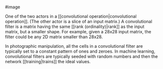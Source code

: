 #image

One of the two actors in a
[[convolutional operation|convolutional operation]]. (The other actor
is a slice of an input matrix.) A convolutional filter is a matrix having
the same [[rank (ordinality)|rank]] as the input matrix, but a smaller shape.
For example, given a 28x28 input matrix, the filter could be any 2D matrix
smaller than 28x28.

In photographic manipulation, all the cells in a convolutional filter are
typically set to a constant pattern of ones and zeroes. In machine learning,
convolutional filters are typically seeded with random numbers and then the
network [[training|trains]] the ideal values.

